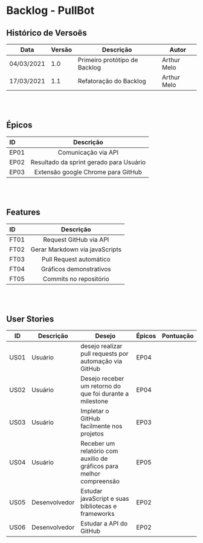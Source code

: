 # Backlog - PullBot 

## Histórico de Versoẽs

| Data | Versão | Descrição | Autor |  
--| -- | -- | -- | 
| 04/03/2021 | 1.0 | Primeiro protótipo de Backlog| Arthur Melo
| 17/03/2021 | 1.1 | Refatoração do Backlog| Arthur Melo

<br/> <br/> 

## Épicos 
| ID | Descrição |
| :---        |    :----:   |       
| EP01 | Comunicação via API |
| EP02 | Resultado da sprint gerado para Usuário |
| EP03 | Extensão google Chrome para GitHub |



<br/> <br/> 

## Features
| ID      | Descrição | 
| :---        |    :----:   |       
| FT01      | Request GitHub via API     |
| FT02 | Gerar Markdown via javaScripts       |    
| FT03 | Pull Request automático        |    
| FT04 | Gráficos demonstrativos        |
| FT05 | Commits no repositório        |
 
 <br/> <br/> 

## User Stories 
| ID | Descrição | Desejo | Épicos | Pontuação | 
--| -- | -- | -- | -- | 
| US01 | Usuário | desejo realizar pull requests por automação via GitHub | EP04 |  |
| US02 | Usuário | Desejo receber um retorno do que foi  durante a milestone  | EP04 |  
| US03 | Usuário | Impletar o GitHub facilmente nos projetos  | EP03 |  
| US04 | Usuário | Receber um relatório com auxilio de gráficos para melhor compreensão  | EP05 |  
| US05 | Desenvolvedor | Estudar javaScript e suas bibliotecas e frameworks | EP02 |  |
| US06 | Desenvolvedor | Estudar a API do GitHub | EP02 |  